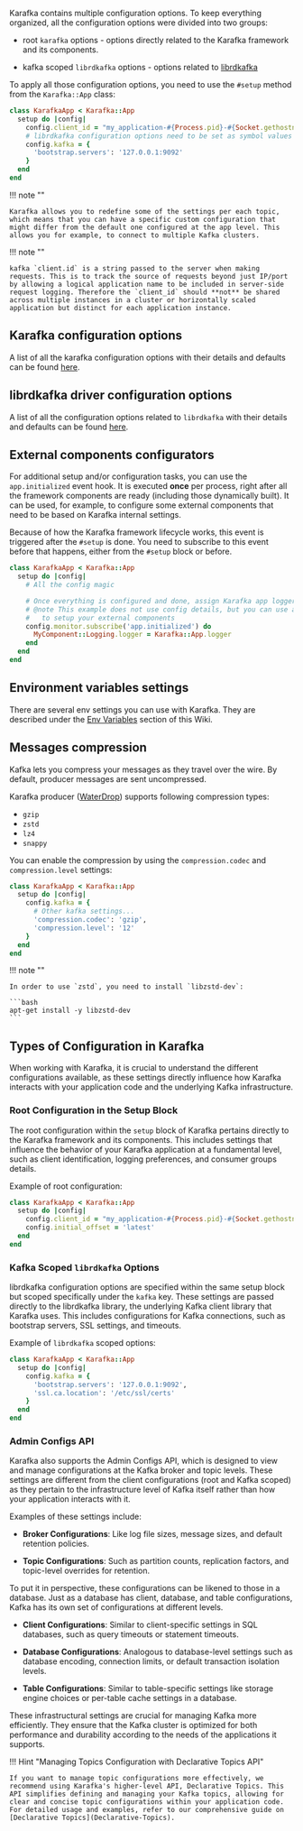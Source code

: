 Karafka contains multiple configuration options. To keep everything organized, all the configuration options were divided into two groups:

- root `karafka` options - options directly related to the Karafka framework and its components.

- kafka scoped `librdkafka` options - options related to [librdkafka](Librdkafka-Configuration)

To apply all those configuration options, you need to use the ```#setup``` method from the `Karafka::App` class:

```ruby
class KarafkaApp < Karafka::App
  setup do |config|
    config.client_id = "my_application-#{Process.pid}-#{Socket.gethostname}"
    # librdkafka configuration options need to be set as symbol values
    config.kafka = {
      'bootstrap.servers': '127.0.0.1:9092'
    }
  end
end
```

!!! note ""

    Karafka allows you to redefine some of the settings per each topic, which means that you can have a specific custom configuration that might differ from the default one configured at the app level. This allows you for example, to connect to multiple Kafka clusters.

!!! note ""

    kafka `client.id` is a string passed to the server when making requests. This is to track the source of requests beyond just IP/port by allowing a logical application name to be included in server-side request logging. Therefore the `client_id` should **not** be shared across multiple instances in a cluster or horizontally scaled application but distinct for each application instance.

## Karafka configuration options

A list of all the karafka configuration options with their details and defaults can be found [here](https://github.com/karafka/karafka/blob/master/lib/karafka/setup/config.rb).

## librdkafka driver configuration options

A list of all the configuration options related to `librdkafka` with their details and defaults can be found [here](Librdkafka-Configuration).

## External components configurators

For additional setup and/or configuration tasks, you can use the `app.initialized` event hook. It is executed **once** per process, right after all the framework components are ready (including those dynamically built). It can be used, for example, to configure some external components that need to be based on Karafka internal settings.

Because of how the Karafka framework lifecycle works, this event is triggered after the `#setup` is done. You need to subscribe to this event before that happens, either from the `#setup` block or before.

```ruby
class KarafkaApp < Karafka::App
  setup do |config|
    # All the config magic

    # Once everything is configured and done, assign Karafka app logger as a MyComponent logger
    # @note This example does not use config details, but you can use all the config values
    #   to setup your external components
    config.monitor.subscribe('app.initialized') do
      MyComponent::Logging.logger = Karafka::App.logger
    end
  end
end
```

## Environment variables settings

There are several env settings you can use with Karafka. They are described under the [Env Variables](Env-Variables) section of this Wiki.

## Messages compression

Kafka lets you compress your messages as they travel over the wire. By default, producer messages are sent uncompressed.

Karafka producer ([WaterDrop](https://github.com/karafka/waterdrop)) supports following compression types:

- `gzip`
- `zstd`
- `lz4`
- `snappy`

You can enable the compression by using the `compression.codec` and `compression.level` settings:

```ruby
class KarafkaApp < Karafka::App
  setup do |config|
    config.kafka = {
      # Other kafka settings...
      'compression.codec': 'gzip',
      'compression.level': '12'
    }
  end
end
```

!!! note ""

    In order to use `zstd`, you need to install `libzstd-dev`:

    ```bash
    apt-get install -y libzstd-dev
    ```

## Types of Configuration in Karafka

When working with Karafka, it is crucial to understand the different configurations available, as these settings directly influence how Karafka interacts with your application code and the underlying Kafka infrastructure.

### Root Configuration in the Setup Block

The root configuration within the `setup` block of Karafka pertains directly to the Karafka framework and its components. This includes settings that influence the behavior of your Karafka application at a fundamental level, such as client identification, logging preferences, and consumer groups details.

Example of root configuration:

```ruby
class KarafkaApp < Karafka::App
  setup do |config|
    config.client_id = "my_application-#{Process.pid}-#{Socket.gethostname}"
    config.initial_offset = 'latest'
  end
end
```

### Kafka Scoped `librdkafka` Options

librdkafka configuration options are specified within the same setup block but scoped specifically under the `kafka` key. These settings are passed directly to the librdkafka library, the underlying Kafka client library that Karafka uses. This includes configurations for Kafka connections, such as bootstrap servers, SSL settings, and timeouts.

Example of `librdkafka` scoped options:

```ruby
class KarafkaApp < Karafka::App
  setup do |config|
    config.kafka = {
      'bootstrap.servers': '127.0.0.1:9092',
      'ssl.ca.location': '/etc/ssl/certs'
    }
  end
end
```

### Admin Configs API

Karafka also supports the Admin Configs API, which is designed to view and manage configurations at the Kafka broker and topic levels. These settings are different from the client configurations (root and Kafka scoped) as they pertain to the infrastructure level of Kafka itself rather than how your application interacts with it.

Examples of these settings include:

- **Broker Configurations**: Like log file sizes, message sizes, and default retention policies.

- **Topic Configurations**: Such as partition counts, replication factors, and topic-level overrides for retention.

To put it in perspective, these configurations can be likened to those in a database. Just as a database has client, database, and table configurations, Kafka has its own set of configurations at different levels.

- **Client Configurations**: Similar to client-specific settings in SQL databases, such as query timeouts or statement timeouts.

- **Database Configurations**: Analogous to database-level settings such as database encoding, connection limits, or default transaction isolation levels.

- **Table Configurations**: Similar to table-specific settings like storage engine choices or per-table cache settings in a database.

These infrastructural settings are crucial for managing Kafka more efficiently. They ensure that the Kafka cluster is optimized for both performance and durability according to the needs of the applications it supports.

!!! Hint "Managing Topics Configuration with Declarative Topics API"

    If you want to manage topic configurations more effectively, we recommend using Karafka's higher-level API, Declarative Topics. This API simplifies defining and managing your Kafka topics, allowing for clear and concise topic configurations within your application code. For detailed usage and examples, refer to our comprehensive guide on [Declarative Topics](Declarative-Topics).
